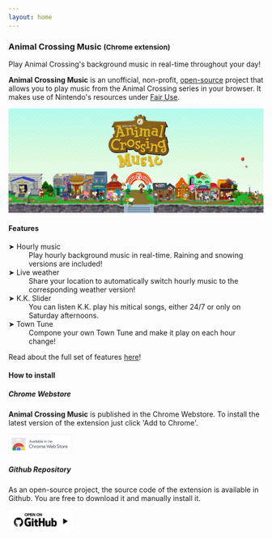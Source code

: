 ```yaml
---
layout: home
---
```


<h3>
  Animal Crossing Music
  <small class="text-muted">(Chrome extension)</small>
</h3>

<p class="lead">
Play Animal Crossing's background music in real-time throughout your day!
</p>

**Animal Crossing Music** is an unofficial, non-profit, [open-source](https://github.com/animal-crossing-music-extension/ac-music-extension) project that allows you to play music from the Animal Crossing series in your browser. It makes use of Nintendo's resources under [Fair Use](https://en.wikipedia.org/wiki/Fair_use).

<img class="border border-secondary rounded mb-2" src="img/banner.png"/>

#### Features
<dl>
<dt>➤ Hourly music</dt>
<dd class="mb-2">Play hourly background music in real-time. Raining and snowing versions are included!</dd>

<dt>➤ Live weather</dt>
<dd class="mb-2">Share your location to automatically switch hourly music to the corresponding weather version!</dd>

<dt>➤ K.K. Slider</dt>
<dd class="mb-2">You can listen K.K. play his mitical songs, either 24/7 or only on Saturday afternoons.</dd>

<dt>➤ Town Tune</dt>
<dd class="mb-2">Compone your own Town Tune and make it play on each hour change!</dd>
</dl>

<div class="alert alert-warning border border-warning mb-5">
Read about the full set of features <a href="{{ '/features.html' | relative_url }}" class="alert-link">here</a>!
</div>


#### How to install

##### Chrome Webstore
**Animal Crossing Music** is published in the Chrome Webstore. To install the latest version of the extension just click 'Add to Chrome'.

<div class="mb-4">
<a href="https://chrome.google.com/webstore/detail/{{ site.webstore_link }}" ><img width="25%" class="border border-dark rounded" src="img/badge.png"></a></div>

##### Github Repository
As an open-source project, the source code of the extension is available in Github. You are free to download it and manually install it.

<a href="https://github.com/{{ site.github_repository }}"><img class="border border-dark rounded" width="25%" src="img/gh-badge.png"></a>



